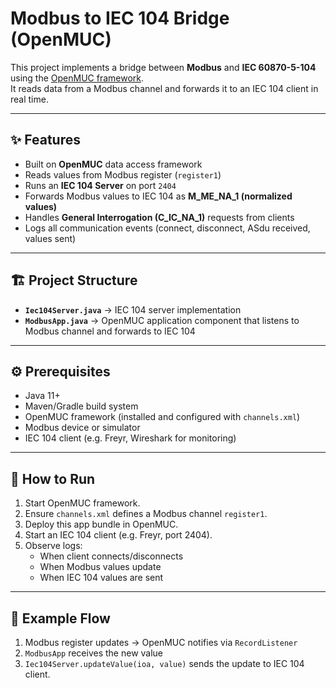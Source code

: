 # Modbus to IEC 104 Bridge (OpenMUC)

This project implements a bridge between **Modbus** and **IEC 60870-5-104** using the [OpenMUC framework](https://www.openmuc.org/).  
It reads data from a Modbus channel and forwards it to an IEC 104 client in real time.

---

## ✨ Features
- Built on **OpenMUC** data access framework
- Reads values from Modbus register (`register1`)
- Runs an **IEC 104 Server** on port `2404`
- Forwards Modbus values to IEC 104 as **M_ME_NA_1 (normalized values)**
- Handles **General Interrogation (C_IC_NA_1)** requests from clients
- Logs all communication events (connect, disconnect, ASdu received, values sent)

---

## 🏗️ Project Structure
- **`Iec104Server.java`** → IEC 104 server implementation  
- **`ModbusApp.java`** → OpenMUC application component that listens to Modbus channel and forwards to IEC 104  

---

## ⚙️ Prerequisites
- Java 11+  
- Maven/Gradle build system  
- OpenMUC framework (installed and configured with `channels.xml`)  
- Modbus device or simulator  
- IEC 104 client (e.g. Freyr, Wireshark for monitoring)

---

## 🚀 How to Run
1. Start OpenMUC framework.  
2. Ensure `channels.xml` defines a Modbus channel `register1`.  
3. Deploy this app bundle in OpenMUC.  
4. Start an IEC 104 client (e.g. Freyr, port 2404).  
5. Observe logs:
   - When client connects/disconnects
   - When Modbus values update
   - When IEC 104 values are sent

---

## 📡 Example Flow
1. Modbus register updates → OpenMUC notifies via `RecordListener`  
2. `ModbusApp` receives the new value  
3. `Iec104Server.updateValue(ioa, value)` sends the update to IEC 104 client. 
